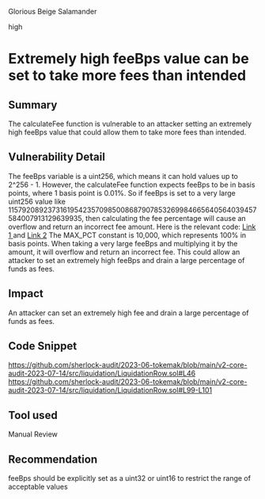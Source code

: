 Glorious Beige Salamander

high

# Extremely high feeBps value can be set to take more fees than intended
## Summary
The calculateFee function is vulnerable to an attacker setting an extremely high feeBps value that could allow them to take more fees than intended.
## Vulnerability Detail
The feeBps variable is a uint256, which means it can hold values up to 2^256 - 1. However, the calculateFee function expects feeBps to be in basis points, where 1 basis point is 0.01%.
So if feeBps is set to a very large uint256 value like 115792089237316195423570985008687907853269984665640564039457584007913129639935, then calculating the fee percentage will cause an overflow and return an incorrect fee amount.
Here is the relevant code: [Link 1 ](https://github.com/sherlock-audit/2023-06-tokemak/blob/main/v2-core-audit-2023-07-14/src/liquidation/LiquidationRow.sol#L46) and [Link 2](https://github.com/sherlock-audit/2023-06-tokemak/blob/main/v2-core-audit-2023-07-14/src/liquidation/LiquidationRow.sol#L99-L101)
The MAX_PCT constant is 10,000, which represents 100% in basis points. When taking a very large feeBps and multiplying it by the amount, it will overflow and return an incorrect fee. This could allow an attacker to set an extremely high feeBps and drain a large percentage of funds as fees.
## Impact
An attacker can set an extremely high fee and drain a large percentage of funds as fees.
## Code Snippet 
https://github.com/sherlock-audit/2023-06-tokemak/blob/main/v2-core-audit-2023-07-14/src/liquidation/LiquidationRow.sol#L46
https://github.com/sherlock-audit/2023-06-tokemak/blob/main/v2-core-audit-2023-07-14/src/liquidation/LiquidationRow.sol#L99-L101
## Tool used

Manual Review

## Recommendation
feeBps should be explicitly set as a uint32 or uint16 to restrict the range of acceptable values